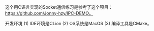 这个用C语言实现的Socket通信练习是参考了这个项目：https://github.com/Jonny-hzy/IPC-DEMO。

开发环境
(1) IDE环境是CLion
(2) OS系统是MacOS
(3) 编译工具是CMake。
